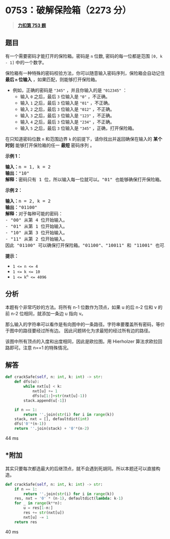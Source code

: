 # 0753：破解保险箱（2273 分）


> <u>**[力扣第 753 题](https://leetcode.cn/problems/cracking-the-safe/)**</u>

## 题目

<p>有一个需要密码才能打开的保险箱。密码是 <code>n</code> 位数, 密码的每一位都是范围 <code>[0, k - 1]</code> 中的一个数字。</p>

<p>保险箱有一种特殊的密码校验方法，你可以随意输入密码序列，保险箱会自动记住 <strong>最后 <code>n</code> 位输入</strong> ，如果匹配，则能够打开保险箱。</p>

<ul>
<li>例如，正确的密码是 <code>"345"</code> ，并且你输入的是 <code>"012345"</code> ：

<ul>
<li>输入 <code>0</code> 之后，最后 <code>3</code> 位输入是 <code>"0"</code> ，不正确。</li>
<li>输入 <code>1</code> 之后，最后 <code>3</code> 位输入是 <code>"01"</code> ，不正确。</li>
<li>输入 <code>2</code> 之后，最后 <code>3</code> 位输入是 <code>"012"</code> ，不正确。</li>
<li>输入 <code>3</code> 之后，最后 <code>3</code> 位输入是 <code>"123"</code> ，不正确。</li>
<li>输入 <code>4</code> 之后，最后 <code>3</code> 位输入是 <code>"234"</code> ，不正确。</li>
<li>输入 <code>5</code> 之后，最后 <code>3</code> 位输入是 <code>"345"</code> ，正确，打开保险箱。</li>
</ul>
</li>
</ul>

<p>在只知道密码位数 <code>n</code> 和范围边界 <code>k</code> 的前提下，请你找出并返回确保在输入的 <strong>某个时刻</strong> 能够打开保险箱的任一 <strong>最短</strong> 密码序列 。</p>



<p><strong>示例 1：</strong></p>

<pre>
<strong>输入：</strong>n = 1, k = 2
<strong>输出：</strong>"10"
<strong>解释：</strong>密码只有 1 位，所以输入每一位就可以。"01" 也能够确保打开保险箱。
</pre>

<p><strong>示例 2：</strong></p>

<pre>
<strong>输入：</strong>n = 2, k = 2
<strong>输出：</strong>"01100"
<strong>解释：</strong>对于每种可能的密码：
- "00" 从第 4 位开始输入。
- "01" 从第 1 位开始输入。
- "10" 从第 3 位开始输入。
- "11" 从第 2 位开始输入。
因此 "01100" 可以确保打开保险箱。"01100"、"10011" 和 "11001" 也可以确保打开保险箱。
</pre>



<p><strong>提示：</strong></p>

<ul>
<li><code>1 &lt;= n &lt;= 4</code></li>
<li><code>1 &lt;= k &lt;= 10</code></li>
<li><code>1 &lt;= k<sup>n</sup> &lt;= 4096</code></li>
</ul>




## 分析

本题有个非常巧妙的方法。将所有 n-1 位数作为顶点，如果 u 的后 n-2 位和 v 的前 n-2 位相同，就添加一条边 u 指向 v。

那么输入的字符串可以看作是有向图中的一条路径。字符串要覆盖所有密码，等价于图中的路径要经过所有边。
因此问题转化为求最短的经过所有边的路径。 

该图中所有顶点的入度和出度相同，因此是欧拉图。用 Hierholzer 算法求欧拉回路即可。注意 n==1 的特殊情况。

## 解答

```python
def crackSafe(self, n: int, k: int) -> str:
    def dfs(u):
        while nxt[u] < k:
            nxt[u] += 1
            dfs(u[1:]+str(nxt[u]-1))
        stack.append(u[-1])

    if n == 1:
        return ''.join(str(i) for i in range(k))
    stack, nxt = [], defaultdict(int)
    dfs('0'*(n-1))
    return ''.join(stack) + '0'*(n-2)
```
44 ms

## *附加

其实只要每次都选最大的后继顶点，就不会遇到死胡同。所以本题还可以直接构造。

```python
def crackSafe(self, n: int, k: int) -> str:
    if n == 1:
        return ''.join(str(i) for i in range(k))
    res, nxt = '0' * (n-1), defaultdict(lambda: k-1)
    for _ in range(k**n):
        u = res[1-n:]
        res += str(nxt[u])
        nxt[u] -= 1
    return res
```
40 ms
